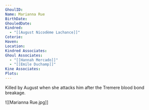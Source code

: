 ```yaml
---
GhoulID: 
Name: Marianna Rue
BirthDate: 
GhouledDate: 
Kindred:
  - "[[August Nicodème Lachance]]"
Coterie: 
Haven: 
Location: 
Kindred Associates: 
Ghoul Associates:
  - "[[Hannah Mercado]]"
  - "[[Emile Duchamp]]"
Kine Associates: 
Plots:
---
```

Killed by August when she attacks him after the Tremere blood bond breakage. 

![[Marianna Rue.jpg]]